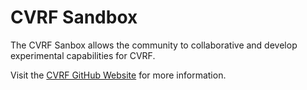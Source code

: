 # CVRF Sandbox
The CVRF Sanbox allows the community to collaborative  and develop experimental capabilities for CVRF.

Visit the [CVRF GitHub Website](https://cvrf.github.io/) for more information.

